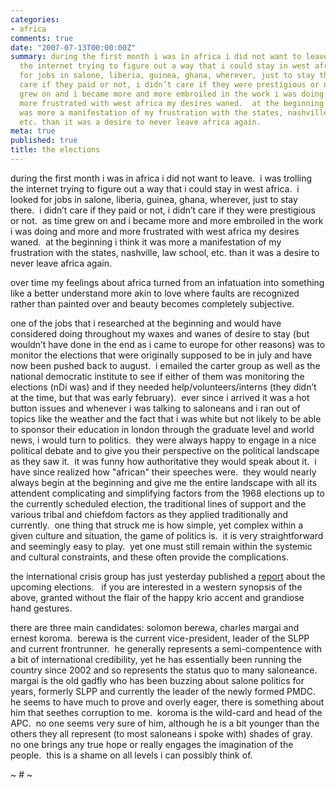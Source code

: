 ```yaml
---
categories:
- africa
comments: true
date: "2007-07-13T00:00:00Z"
summary: during the first month i was in africa i did not want to leave.  i was trolling
  the internet trying to figure out a way that i could stay in west africa.  i looked
  for jobs in salone, liberia, guinea, ghana, wherever, just to stay there.  i didn’t
  care if they paid or not, i didn’t care if they were prestigious or not.  as time
  grew on and i became more and more embroiled in the work i was doing and more and
  more frustrated with west africa my desires waned.  at the beginning i think it
  was more a manifestation of my frustration with the states, nashville, law school,
  etc. than it was a desire to never leave africa again. 
meta: true
published: true
title: the elections
---
```


during the first month i was in africa i did not want to leave.  i was trolling the internet trying to figure out a way that i could stay in west africa.  i looked for jobs in salone, liberia, guinea, ghana, wherever, just to stay there.  i didn’t care if they paid or not, i didn’t care if they were prestigious or not.  as time grew on and i became more and more embroiled in the work i was doing and more and more frustrated with west africa my desires waned.  at the beginning i think it was more a manifestation of my frustration with the states, nashville, law school, etc. than it was a desire to never leave africa again.  

over time my feelings about africa turned from an infatuation into something like a better understand more akin to love where faults are recognized rather than painted over and beauty becomes completely subjective.  

one of the jobs that i researched at the beginning and would have considered doing throughout my waxes and wanes of desire to stay (but wouldn’t have done in the end as i came to europe for other reasons) was to monitor the elections that were originally supposed to be in july and have now been pushed back to august.  i emailed the carter group as well as the national democratic institute to see if either of them was monitoring the elections (nDi was) and if they needed help/volunteers/interns (they didn’t at the time, but that was early february).  ever since i arrived it was a hot button issues and whenever i was talking to saloneans and i ran out of topics like the weather and the fact that i was white but not likely to be able to sponsor their education in london through the graduate level and world news, i would turn to politics.  they were always happy to engage in a nice political debate and to give you their perspective on the political landscape as they saw it.  it was funny how authoritative they would speak about it.  i have since realized how "african" their speeches were.  they would nearly always begin at the beginning and give me the entire landscape with all its attendent complicating and simplifying factors from the 1968 elections up to the currently scheduled election, the traditional lines of support and the various tribal and chiefdom factors as they applied traditionally and currently.  one thing that struck me is how simple, yet complex within a given culture and situation, the game of politics is.  it is very straightforward and seemingly easy to play.  yet one must still remain within the systemic and cultural constraints, and these often provide the complications.  

the international crisis group has just yesterday published a [report][1] about the upcoming elections.   if you are interested in a western synopsis of the above, granted without the flair of the happy krio accent and grandiose hand gestures.

 [1]: http://www.crisisgroup.org/home/getfile.cfm?id=3016&tid=4942&type=pdf&l=1

there are three main candidates: solomon berewa, charles margai and ernest koroma.  berewa is the current vice-president, leader of the SLPP and current frontrunner.  he generally represents a semi-compentence with a bit of international credibility, yet he has essentially been running the country since 2002 and so represents the status quo to many saloneance.  margai is the old gadfly who has been buzzing about salone politics for years, formerly SLPP and currently the leader of the newly formed PMDC.  he seems to have much to prove and overly eager, there is something about him that seethes corruption to me.  koroma is the wild-card and head of the APC.  no one seems very sure of him, although he is a bit younger than the others they all represent (to most saloneans i spoke with) shades of gray.  no one brings any true hope or really engages the imagination of the people.  this is a shame on all levels i can possibly think of.

~ # ~